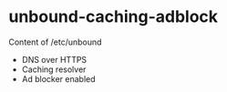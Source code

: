 # unbound-caching-adblock

Content of /etc/unbound

- DNS over HTTPS
- Caching resolver
- Ad blocker enabled

